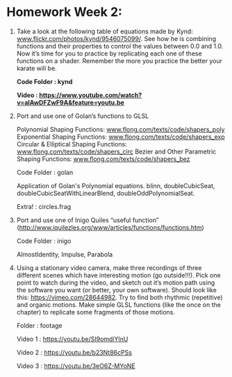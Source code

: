 # Homework Week 2: 

1. Take a look at the following table of equations made by Kynd: www.flickr.com/photos/kynd/9546075099/. See how he is combining functions and their properties to control the values between 0.0 and 1.0. Now it’s time for you to practice by replicating each one of these functions on a shader. Remember the more you practice the better your karate will be.

	**Code Folder : kynd**

	**Video : https://www.youtube.com/watch?v=aIAwDFZwF9A&feature=youtu.be**

2. Port and use one of Golan’s functions to GLSL

	Polynomial Shaping Functions: www.flong.com/texts/code/shapers_poly
	Exponential Shaping Functions: www.flong.com/texts/code/shapers_exp
	Circular & Elliptical Shaping Functions: www.flong.com/texts/code/shapers_circ
	Bezier and Other Parametric Shaping Functions: www.flong.com/texts/code/shapers_bez

	Code Folder : golan

	Application of Golan's Polynomial equations. 
	blinn, doubleCubicSeat, doubleCubicSeatWithLinearBlend, doubleOddPolynomialSeat.

	Extra! : circles.frag

3. Port and use one of Inigo Quiles “useful function” (http://www.iquilezles.org/www/articles/functions/functions.htm)

	Code Folder : inigo
	
	AlmostIdentity, Impulse, Parabola

4. Using a stationary video camera, make three recordings of three different scenes which have interesting motion (go outside!!!). Pick one point to watch during the video, and sketch out it’s motion path using the software you want (or better, your own software). Should look like this: https://vimeo.com/28644982. Try to find both rhythmic (repetitive) and organic motions. Make simple GLSL functions (like the once on the chapter) to replicate some fragments of those motions.

	Folder : footage
	
	Video 1 : https://youtu.be/SI9omdiYlnU

	Video 2 : https://youtu.be/b23Nt86cPSs

	Video 3 : https://youtu.be/3eO6Z-MYoNE
